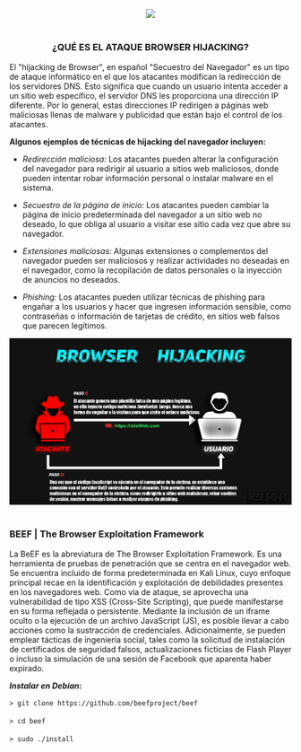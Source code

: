 <p align="center">
  <a href="https://github.com/DenverCoder1/readme-typing-svg"><img src="https://readme-typing-svg.herokuapp.com?color=D1F700&width=420&lines=Ataque+de+Browser+Hijacking+[BeEF]"></a>
</p>

<h1 align="center"></h1>

<h3 align="center">¿QUÉ ES EL ATAQUE BROWSER HIJACKING?</h3>

El "hijacking de Browser", en español "Secuestro del Navegador" es un tipo de ataque informático en el que los atacantes modifican la redirección de los servidores DNS. Esto significa que cuando un usuario intenta acceder a un sitio web específico, el servidor DNS les proporciona una dirección IP diferente. Por lo general, estas direcciones IP redirigen a páginas web maliciosas llenas de malware y publicidad que están bajo el control de los atacantes.

**Algunos ejemplos de técnicas de hijacking del navegador incluyen:**

- _Redirección maliciosa:_ Los atacantes pueden alterar la configuración del navegador para redirigir al usuario a sitios web maliciosos, donde pueden intentar robar información personal o instalar malware en el sistema.

- _Secuestro de la página de inicio:_ Los atacantes pueden cambiar la página de inicio predeterminada del navegador a un sitio web no deseado, lo que obliga al usuario a visitar ese sitio cada vez que abre su navegador.

- _Extensiones maliciosas:_ Algunas extensiones o complementos del navegador pueden ser maliciosos y realizar actividades no deseadas en el navegador, como la recopilación de datos personales o la inyección de anuncios no deseados.

- _Phishing:_ Los atacantes pueden utilizar técnicas de phishing para engañar a los usuarios y hacer que ingresen información sensible, como contraseñas o información de tarjetas de crédito, en sitios web falsos que parecen legítimos.

<p align="center">
  <img src="https://github.com/R3LI4NT/articulos/blob/main/Pentesting/ING-SOCIAL/img/Browser_Hijacking.png">
</p>

<h1 align="center"></h1>

### BEEF | The Browser Exploitation Framework

La BeEF es la abreviatura de The Browser Exploitation Framework. Es una herramienta de pruebas de penetración que se centra en el navegador web. Se encuentra incluido de forma predeterminada en Kali Linux, cuyo enfoque principal recae en la identificación y explotación de debilidades presentes en los navegadores web. Como vía de ataque, se aprovecha una vulnerabilidad de tipo XSS (Cross-Site Scripting), que puede manifestarse en su forma reflejada o persistente. Mediante la inclusión de un iframe oculto o la ejecución de un archivo JavaScript (JS), es posible llevar a cabo acciones como la sustracción de credenciales. Adicionalmente, se pueden emplear tácticas de ingeniería social, tales como la solicitud de instalación de certificados de seguridad falsos, actualizaciones ficticias de Flash Player o incluso la simulación de una sesión de Facebook que aparenta haber expirado.

**_Instalar en Debian:_**
```
> git clone https://github.com/beefproject/beef

> cd beef

> sudo ./install
```



